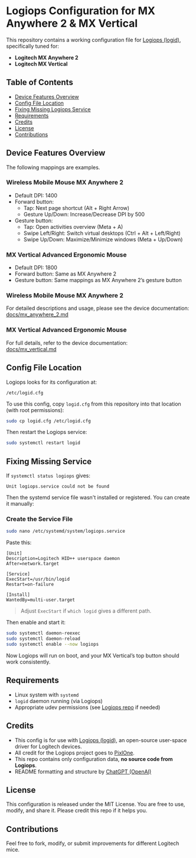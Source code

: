 # Logiops Configuration for MX Anywhere 2 & MX Vertical

This repository contains a working configuration file for [Logiops (logid)](https://github.com/PixlOne/logiops), specifically tuned for:

- **Logitech MX Anywhere 2**
- **Logitech MX Vertical**

## Table of Contents

- [Device Features Overview](#device-features-overview)
- [Config File Location](#config-file-location)
- [Fixing Missing Logiops Service](#fixing-missing-service)
- [Requirements](#requirements)
- [Credits](#credits)
- [License](#license)
- [Contributions](#contributions)

## Device Features Overview
The following mappings are examples.

### Wireless Mobile Mouse MX Anywhere 2
- Default DPI: 1400
- Forward button:
  - Tap: Next page shortcut (Alt + Right Arrow)
  - Gesture Up/Down: Increase/Decrease DPI by 500
- Gesture button:
  - Tap: Open activities overview (Meta + A)
  - Swipe Left/Right: Switch virtual desktops (Ctrl + Alt + Left/Right)
  - Swipe Up/Down: Maximize/Minimize windows (Meta + Up/Down)

### MX Vertical Advanced Ergonomic Mouse
- Default DPI: 1800
- Forward button: Same as MX Anywhere 2
- Gesture button: Same mappings as MX Anywhere 2’s gesture button


### Wireless Mobile Mouse MX Anywhere 2  
For detailed descriptions and usage, please see the device documentation:  
[docs/mx_anywhere_2.md](docs/mx_anywhere_2.md)

### MX Vertical Advanced Ergonomic Mouse  
For full details, refer to the device documentation:  
[docs/mx_vertical.md](docs/mx_vertical.md)


## Config File Location

Logiops looks for its configuration at:

```
/etc/logid.cfg
```

To use this config, copy `logid.cfg` from this repository into that location (with root permissions):

```bash
sudo cp logid.cfg /etc/logid.cfg
```

Then restart the Logiops service:

```bash
sudo systemctl restart logid
```


## Fixing Missing Service

If `systemctl status logiops` gives:

```
Unit logiops.service could not be found
```

Then the systemd service file wasn't installed or registered. You can create it manually:

### Create the Service File

```bash
sudo nano /etc/systemd/system/logiops.service
```

Paste this:

```
[Unit]
Description=Logitech HID++ userspace daemon
After=network.target

[Service]
ExecStart=/usr/bin/logid
Restart=on-failure

[Install]
WantedBy=multi-user.target
```

> Adjust `ExecStart` if `which logid` gives a different path.

Then enable and start it:

```bash
sudo systemctl daemon-reexec
sudo systemctl daemon-reload
sudo systemctl enable --now logiops
```

Now Logiops will run on boot, and your MX Vertical’s top button should work consistently.

## Requirements

- Linux system with `systemd`
- `logid` daemon running (via Logiops)
- Appropriate udev permissions (see [Logiops repo](https://github.com/PixlOne/logiops#permissions) if needed)

## Credits

- This config is for use with [Logiops (logid)](https://github.com/PixlOne/logiops), an open-source user-space driver for Logitech devices.
- All credit for the Logiops project goes to [PixlOne](https://github.com/PixlOne).
- This repo contains only configuration data, **no source code from Logiops**.
- README formatting and structure by [ChatGPT (OpenAI)](https://openai.com/chatgpt)

## License

This configuration is released under the MIT License. You are free to use, modify, and share it. Please credit this repo if it helps you.

## Contributions

Feel free to fork, modify, or submit improvements for different Logitech mice.
